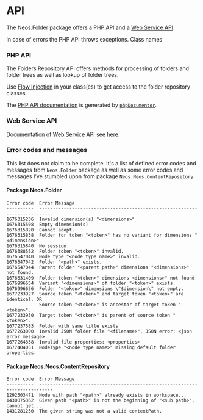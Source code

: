 # API

The Neos.Folder package offers a PHP API and a [Web Service API](#Web-Service-API).

In case of errors the PHP API throws exceptions. Class names

### PHP API

The Folders Repository API offers methods for processing of folders and folder trees as well as lookup of
folder trees.

Use [Flow Injection](https://flowframework.readthedocs.io/en/stable/TheDefinitiveGuide/PartIII/Caching.html#using-dependency-injection)
in your class(es) to get access to the folder repository classes.

The [PHP API documentation](phpdoc/index.html) is generated by [`phpDocumentor`](https://www.phpdoc.org/).

### Web Service API

Documentation of [Web Service API](WebService.md) see [here](WebService.md).

### Error codes and messages

This list does not claim to be complete. It's a list of defined error codes and messages from `Neos.Folder`
package as well as some error codes and messages I've stumbled upon from package `Neos.Neos.ContentRepository`.

#### Package Neos.Folder
```
Error code  Error Message
----------  ---------------------------------------------------------------------------
1676315236  Invalid dimension(s) "<dimensions>"
1676315508  Empty dimension(s)
1676315820  Cannot adopt.
1676315838  Folder for token "<token>" has no variant for dimensions "<dimension>"
1676315840  No session
1676388552  Folder token "<token>" invalid.
1676547040  Node type "<node type name>" invalid.
1676547042  Folder "<path>" exists.
1676547044  Parent folder "<parent path>" dimensions "<dimensions>" not found.
1676631409  Folder token "<token>" dimensions <dimensions>" not found
1676996654  Variant "<dimensions>" of folder "<token>" exists.
1676996656  Folder "<token>" dimensions \"$dimension\" not empty.
1677233927  Source token "<token>" and target token "<token>" are identical. OR 
            Source token "<token>" is ancestor of target token "<token>".
1677233930  Target token "<token>" is parent of source token "<token>".
1677237583  Folder with same title exists
1677263000  Invalid JSON folder file "<filename>", JSON error: <json error message>
1677264338  Invalid file properties: <properties>
1677404051  NodeType "<node type name>" missing default folder properties.
```
#### Package Neos.Neos.ContentRepository
```
Error code  Error Message
----------  ---------------------------------------------------------------------------
1292503471  Node with path "<path>" already exists in workspace...
1430075362  Given path "<path>" is not the beginning of "<sub path>", cannot get...
1431281250  The given string was not a valid contextPath.
```
